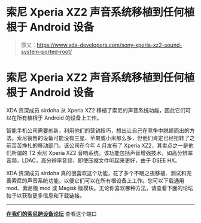 # 索尼 Xperia XZ2 声音系统移植到任何植根于 Android 设备

> 原文：<https://www.xda-developers.com/sony-xperia-xz2-sound-system-ported-root/>

# 索尼 Xperia XZ2 声音系统移植到任何植根于 Android 设备

XDA 资深成员 sirdoha 从 Xperia XZ2 移植了索尼的声音系统功能，因此它们可以在所有植根于 Android 的设备上工作。

智能手机公司需要创新，利用他们的营销技巧，想出让自己在竞争中脱颖而出的方法。索尼销售的设备可能没有三星、苹果或小米那么多，但他们肯定已经扭转了之前苦苦挣扎的移动部门。该公司在今年 4 月发布了 Xperia XZ2，其卖点之一是他们所谓的 T2 索尼 Xperia XZ2 音响系统。该功能包括声音增强技术，如高分辨率音频，LDAC，高分辨率音频，即使压缩文件听起来更好，由于 DSEE HX。

XDA 资深成员 sirdoha 真的很喜欢这个功能，花了多个不眠之夜移植、测试和完善索尼的声音系统功能，以便它们可以在所有根设备上工作。您可以下载通用 mod、索尼版 mod 或 Magisk 版模块。无论你喜欢哪种方法，请查看下面的论坛帖子以获取更多信息和下载链接。

* * *

[**在我们的索尼跨设备论坛**](https://forum.xda-developers.com/crossdevice-dev/sony-themes-apps/port-sony-xperia-xz2-sound-enhancements-t3772758) 查看这个端口
